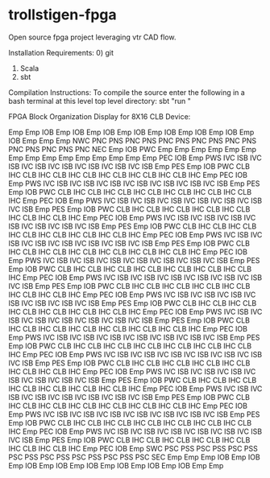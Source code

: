 # trollstigen-fpga
Open source fpga project leveraging vtr CAD flow.

Installation Requirements:
0) git
1) Scala
2) sbt

Compilation Instructions:
To compile the source enter the following in a bash terminal at this level top level directory: 
sbt "run <path to synthesis files>"

FPGA Block Organization Display for 8X16 CLB Device:

Emp Emp IOB Emp IOB Emp IOB Emp IOB Emp IOB Emp IOB Emp IOB Emp IOB Emp Emp 
Emp NWC PNC PNS PNC PNS PNC PNS PNC PNS PNC PNS PNC PNS PNC PNS PNC NEC Emp 
IOB PWC Emp Emp Emp Emp Emp Emp Emp Emp Emp Emp Emp Emp Emp Emp Emp PEC IOB 
Emp PWS IVC ISB IVC ISB IVC ISB IVC ISB IVC ISB IVC ISB IVC ISB Emp PES Emp 
IOB PWC CLB IHC CLB IHC CLB IHC CLB IHC CLB IHC CLB IHC CLB IHC Emp PEC IOB 
Emp PWS IVC ISB IVC ISB IVC ISB IVC ISB IVC ISB IVC ISB IVC ISB Emp PES Emp 
IOB PWC CLB IHC CLB IHC CLB IHC CLB IHC CLB IHC CLB IHC CLB IHC Emp PEC IOB 
Emp PWS IVC ISB IVC ISB IVC ISB IVC ISB IVC ISB IVC ISB IVC ISB Emp PES Emp 
IOB PWC CLB IHC CLB IHC CLB IHC CLB IHC CLB IHC CLB IHC CLB IHC Emp PEC IOB 
Emp PWS IVC ISB IVC ISB IVC ISB IVC ISB IVC ISB IVC ISB IVC ISB Emp PES Emp 
IOB PWC CLB IHC CLB IHC CLB IHC CLB IHC CLB IHC CLB IHC CLB IHC Emp PEC IOB 
Emp PWS IVC ISB IVC ISB IVC ISB IVC ISB IVC ISB IVC ISB IVC ISB Emp PES Emp 
IOB PWC CLB IHC CLB IHC CLB IHC CLB IHC CLB IHC CLB IHC CLB IHC Emp PEC IOB 
Emp PWS IVC ISB IVC ISB IVC ISB IVC ISB IVC ISB IVC ISB IVC ISB Emp PES Emp 
IOB PWC CLB IHC CLB IHC CLB IHC CLB IHC CLB IHC CLB IHC CLB IHC Emp PEC IOB 
Emp PWS IVC ISB IVC ISB IVC ISB IVC ISB IVC ISB IVC ISB IVC ISB Emp PES Emp 
IOB PWC CLB IHC CLB IHC CLB IHC CLB IHC CLB IHC CLB IHC CLB IHC Emp PEC IOB 
Emp PWS IVC ISB IVC ISB IVC ISB IVC ISB IVC ISB IVC ISB IVC ISB Emp PES Emp 
IOB PWC CLB IHC CLB IHC CLB IHC CLB IHC CLB IHC CLB IHC CLB IHC Emp PEC IOB 
Emp PWS IVC ISB IVC ISB IVC ISB IVC ISB IVC ISB IVC ISB IVC ISB Emp PES Emp 
IOB PWC CLB IHC CLB IHC CLB IHC CLB IHC CLB IHC CLB IHC CLB IHC Emp PEC IOB 
Emp PWS IVC ISB IVC ISB IVC ISB IVC ISB IVC ISB IVC ISB IVC ISB Emp PES Emp 
IOB PWC CLB IHC CLB IHC CLB IHC CLB IHC CLB IHC CLB IHC CLB IHC Emp PEC IOB 
Emp PWS IVC ISB IVC ISB IVC ISB IVC ISB IVC ISB IVC ISB IVC ISB Emp PES Emp 
IOB PWC CLB IHC CLB IHC CLB IHC CLB IHC CLB IHC CLB IHC CLB IHC Emp PEC IOB 
Emp PWS IVC ISB IVC ISB IVC ISB IVC ISB IVC ISB IVC ISB IVC ISB Emp PES Emp 
IOB PWC CLB IHC CLB IHC CLB IHC CLB IHC CLB IHC CLB IHC CLB IHC Emp PEC IOB 
Emp PWS IVC ISB IVC ISB IVC ISB IVC ISB IVC ISB IVC ISB IVC ISB Emp PES Emp 
IOB PWC CLB IHC CLB IHC CLB IHC CLB IHC CLB IHC CLB IHC CLB IHC Emp PEC IOB 
Emp PWS IVC ISB IVC ISB IVC ISB IVC ISB IVC ISB IVC ISB IVC ISB Emp PES Emp 
IOB PWC CLB IHC CLB IHC CLB IHC CLB IHC CLB IHC CLB IHC CLB IHC Emp PEC IOB 
Emp PWS IVC ISB IVC ISB IVC ISB IVC ISB IVC ISB IVC ISB IVC ISB Emp PES Emp 
IOB PWC CLB IHC CLB IHC CLB IHC CLB IHC CLB IHC CLB IHC CLB IHC Emp PEC IOB 
Emp SWC PSC PSS PSC PSS PSC PSS PSC PSS PSC PSS PSC PSS PSC PSS PSC SEC Emp 
Emp Emp IOB Emp IOB Emp IOB Emp IOB Emp IOB Emp IOB Emp IOB Emp IOB Emp Emp 
